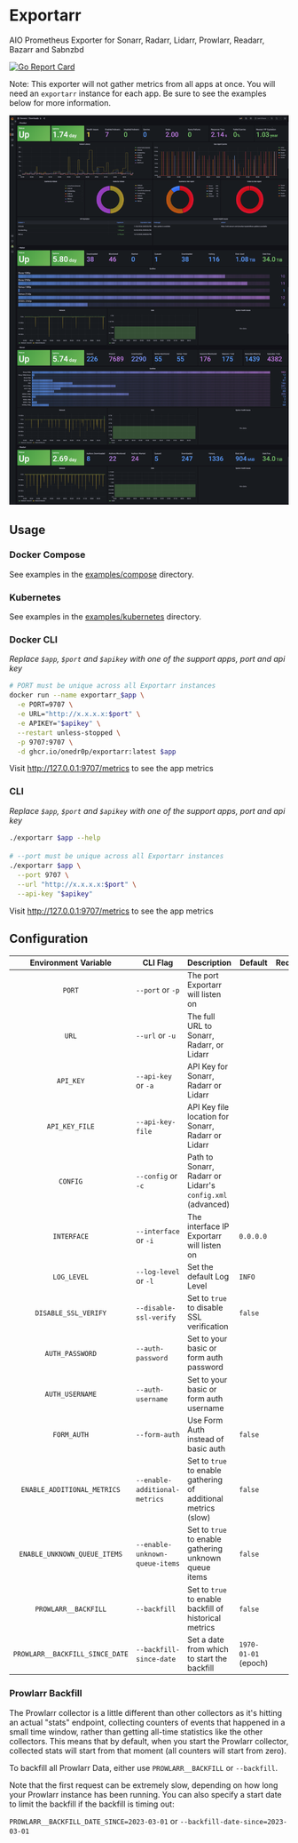 # Exportarr

AIO Prometheus Exporter for Sonarr, Radarr, Lidarr, Prowlarr, Readarr, Bazarr and Sabnzbd

[![Go Report Card](https://goreportcard.com/badge/github.com/onedr0p/exportarr)](https://goreportcard.com/report/github.com/onedr0p/exportarr)

Note: This exporter will not gather metrics from all apps at once. You will need an `exportarr` instance for each app. Be sure to see the examples below for more information.

![image](.github/images/dashboard-2.png)

## Usage

### Docker Compose

See examples in the [examples/compose](./examples/compose/) directory.

### Kubernetes

See examples in the [examples/kubernetes](./examples/kubernetes/) directory.

### Docker CLI

_Replace `$app`, `$port` and `$apikey` with one of the support apps, port and api key_

```sh
# PORT must be unique across all Exportarr instances
docker run --name exportarr_$app \
  -e PORT=9707 \
  -e URL="http://x.x.x.x:$port" \
  -e APIKEY="$apikey" \
  --restart unless-stopped \
  -p 9707:9707 \
  -d ghcr.io/onedr0p/exportarr:latest $app
```

Visit http://127.0.0.1:9707/metrics to see the app metrics

### CLI

_Replace `$app`, `$port` and `$apikey` with one of the support apps, port and api key_

```sh
./exportarr $app --help

# --port must be unique across all Exportarr instances
./exportarr $app \
  --port 9707 \
  --url "http://x.x.x.x:$port" \
  --api-key "$apikey"
```

Visit http://127.0.0.1:9707/metrics to see the app metrics

## Configuration

|      Environment Variable       | CLI Flag                       | Description                                                    | Default              | Required |
| :-----------------------------: | ------------------------------ | -------------------------------------------------------------- | -------------------- | :------: |
|             `PORT`              | `--port` or `-p`               | The port Exportarr will listen on                              |                      |    ✅    |
|              `URL`              | `--url` or `-u`                | The full URL to Sonarr, Radarr, or Lidarr                      |                      |    ✅    |
|            `API_KEY`            | `--api-key` or `-a`            | API Key for Sonarr, Radarr or Lidarr                           |                      |    ❌    |
|         `API_KEY_FILE`          | `--api-key-file`               | API Key file location for Sonarr, Radarr or Lidarr             |                      |    ❌    |
|            `CONFIG`             | `--config` or `-c`             | Path to Sonarr, Radarr or Lidarr's `config.xml` (advanced)     |                      |    ❌    |
|           `INTERFACE`           | `--interface` or `-i`          | The interface IP Exportarr will listen on                      | `0.0.0.0`            |    ❌    |
|           `LOG_LEVEL`           | `--log-level` or `-l`          | Set the default Log Level                                      | `INFO`               |    ❌    |
|      `DISABLE_SSL_VERIFY`       | `--disable-ssl-verify`         | Set to `true` to disable SSL verification                      | `false`              |    ❌    |
|         `AUTH_PASSWORD`         | `--auth-password`              | Set to your basic or form auth password                        |                      |    ❌    |
|         `AUTH_USERNAME`         | `--auth-username`              | Set to your basic or form auth username                        |                      |    ❌    |
|           `FORM_AUTH`           | `--form-auth`                  | Use Form Auth instead of basic auth                            | `false`              |    ❌    |
|   `ENABLE_ADDITIONAL_METRICS`   | `--enable-additional-metrics`  | Set to `true` to enable gathering of additional metrics (slow) | `false`              |    ❌    |
|  `ENABLE_UNKNOWN_QUEUE_ITEMS`   | `--enable-unknown-queue-items` | Set to `true` to enable gathering unknown queue items          | `false`              |    ❌    |
|      `PROWLARR__BACKFILL`       | `--backfill`                   | Set to `true` to enable backfill of historical metrics         | `false`              |    ❌    |
| `PROWLARR__BACKFILL_SINCE_DATE` | `--backfill-since-date`        | Set a date from which to start the backfill                    | `1970-01-01` (epoch) |    ❌    |

### Prowlarr Backfill

The Prowlarr collector is a little different than other collectors as it's hitting an actual "stats" endpoint, collecting counters of events that happened in a small time window, rather than getting all-time statistics like the other collectors. This means that by default, when you start the Prowlarr collector, collected stats will start from that moment (all counters will start from zero).

To backfill all Prowlarr Data, either use `PROWLARR__BACKFILL` or `--backfill`.

Note that the first request can be extremely slow, depending on how long your Prowlarr instance has been running. You can also specify a start date to limit the backfill if the backfill is timing out:

`PROWLARR__BACKFILL_DATE_SINCE=2023-03-01` or `--backfill-date-since=2023-03-01`
